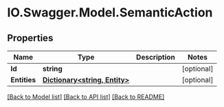 # IO.Swagger.Model.SemanticAction
## Properties

Name | Type | Description | Notes
------------ | ------------- | ------------- | -------------
**Id** | **string** |  | [optional] 
**Entities** | [**Dictionary&lt;string, Entity&gt;**](Entity.md) |  | [optional] 

[[Back to Model list]](../README.md#documentation-for-models) [[Back to API list]](../README.md#documentation-for-api-endpoints) [[Back to README]](../README.md)

